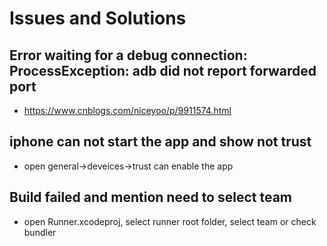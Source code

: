 # Issues and Solutions

## Error waiting for a debug connection: ProcessException: adb did not report forwarded port
- https://www.cnblogs.com/niceyoo/p/9911574.html

## iphone can not start the app and show not trust
- open general->deveices->trust can enable the app

## Build failed and mention need to select team
- open Runner.xcodeproj, select runner root folder, select team or check bundler
